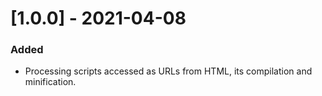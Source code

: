 # [1.0.0] - 2021-04-08

### Added

- Processing scripts accessed as URLs from HTML, its compilation and minification.
